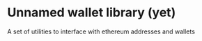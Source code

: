 # Unnamed wallet library (yet)

A set of utilities to interface with ethereum addresses and wallets
